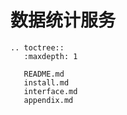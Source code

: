 # 数据统计服务

```eval_rst
.. toctree::
   :maxdepth: 1

   README.md
   install.md
   interface.md
   appendix.md
```
